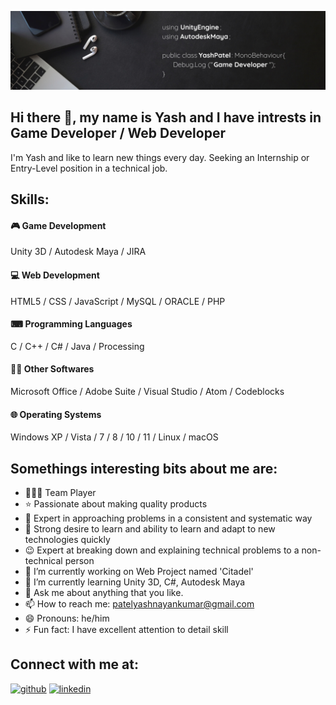 ![Game Developer / Web Developer](https://github.com/yashpatel172/yashpatel172/blob/main/CoverPage.png)

## Hi there 👋, my name is Yash and I have intrests in Game Developer / Web Developer

I'm Yash and like to learn new things every day. Seeking an Internship or Entry-Level position in a technical job. 

## Skills: 

#### 🎮 Game Development
Unity 3D / Autodesk Maya / JIRA

#### 💻 Web Development
HTML5 / CSS / JavaScript / MySQL / ORACLE / PHP

#### ⌨ Programming Languages
C / C++ / C# / Java / Processing

#### 👨‍🎓 Other Softwares
Microsoft Office / Adobe Suite / Visual Studio / Atom / Codeblocks

#### 🌐 Operating Systems
Windows XP / Vista / 7 / 8 / 10 / 11 / Linux / macOS

## Somethings interesting bits about me are:

- 👨‍👦‍👦 Team Player
- ⭐ Passionate about making quality products
- 🤔 Expert in approaching problems in a consistent and systematic way
- 🧐 Strong desire to learn and ability to learn and adapt to new technologies quickly
- 😉 Expert at breaking down and explaining technical problems to a non-technical person
- 🔭 I’m currently working on Web Project named 'Citadel' 
- 🌱 I’m currently learning Unity 3D, C#, Autodesk Maya 
- 💬 Ask me about anything that you like. 
- 📫 How to reach me: patelyashnayankumar@gmail.com 
- 😄 Pronouns: he/him 
- ⚡ Fun fact: I have excellent attention to detail skill 

## Connect with me at:

[<img src='https://cdn.jsdelivr.net/npm/simple-icons@3.0.1/icons/github.svg' alt='github' height='40'>](https://github.com/https://github.com/yashpatel172)  [<img src='https://cdn.jsdelivr.net/npm/simple-icons@3.0.1/icons/linkedin.svg' alt='linkedin' height='40'>](https://www.linkedin.com/in/https://www.linkedin.com/in/yashpatel172//)  
